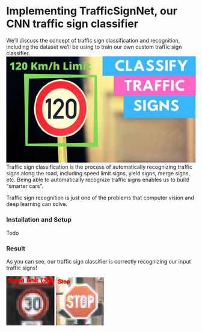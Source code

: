 # Implementing TrafficSignNet, our CNN traffic sign classifier
We’ll discuss the concept of traffic sign classification and recognition, including the dataset we’ll be using to train our own custom traffic sign classifier.
![alt text](https://github.com/sagarbhure/TrafficSignDetection/blob/master/maxresdefault.jpg)
Traffic sign classification is the process of automatically recognizing traffic signs along the road, including speed limit signs, yield signs, merge signs, etc. Being able to automatically recognize traffic signs enables us to build “smarter cars”.

Traffic sign recognition is just one of the problems that computer vision and deep learning can solve.
### Installation and Setup
Todo
### Result
As you can see, our traffic sign classifier is correctly recognizing our input traffic signs!

![alt text](https://github.com/sagarbhure/TrafficSignDetection/blob/master/19.png) ![alt text](https://github.com/sagarbhure/TrafficSignDetection/blob/master/7.png)
